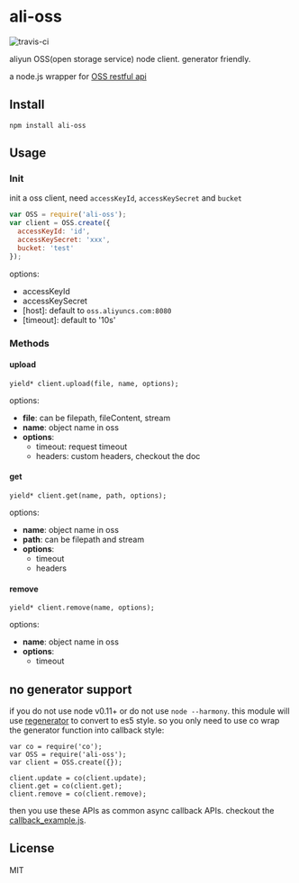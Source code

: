 ali-oss
=======
![travis-ci](https://api.travis-ci.org/node-modules/ali-oss.svg)

aliyun OSS(open storage service) node client. generator friendly.

a node.js wrapper for [OSS restful api](http://imgs-storage.cdn.aliyuncs.com/help/oss/OSS_API_20131015.pdf?spm=5176.383663.5.23.AHDSVr&file=OSS_API_20131015.pdf)

## Install

```
npm install ali-oss
```

## Usage

### Init

init a oss client, need `accessKeyId`, `accessKeySecret` and `bucket`

```js
var OSS = require('ali-oss');
var client = OSS.create({
  accessKeyId: 'id',
  accessKeySecret: 'xxx',
  bucket: 'test'
});
```

options:

 - accessKeyId
 - accessKeySecret
 - [host]: default to `oss.aliyuncs.com:8080`
 - [timeout]: default to '10s'

### Methods

#### upload

```
yield* client.upload(file, name, options);
```

options:

 - **file**: can be filepath, fileContent, stream
 - **name**: object name in oss
 - **options**:
    - timeout: request timeout
    - headers: custom headers, checkout the doc

#### get

```
yield* client.get(name, path, options);
```

options:

- **name**: object name in oss
- **path**: can be filepath and stream
- **options**:
  - timeout
  - headers

#### remove

```
yield* client.remove(name, options);
```

options:

- **name**: object name in oss
- **options**:
  - timeout

## no generator support

if you do not use node v0.11+ or do not use `node --harmony`.
this module will use [regenerator](https://github.com/facebook/regenerator) to convert to es5 style.
so you only need to use co wrap the generator function into callback style:

```
var co = require('co');
var OSS = require('ali-oss');
var client = OSS.create({});

client.update = co(client.update);
client.get = co(client.get);
client.remove = co(client.remove);
```

then you use these APIs as common async callback APIs. checkout the [callback_example.js](callback_example.js).

## License

MIT
